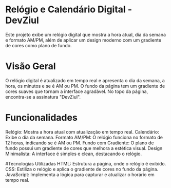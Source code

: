 # Relógio e Calendário Digital - DevZiul
Este projeto exibe um relógio digital que mostra a hora atual, dia da semana e formato AM/PM, além de aplicar um design moderno com um gradiente de cores como plano de fundo.

# Visão Geral
O relógio digital é atualizado em tempo real e apresenta o dia da semana, a hora, os minutos e se é AM ou PM. O fundo da página tem um gradiente de cores suaves que tornam a interface agradável. No topo da página, encontra-se a assinatura "DevZiul".


# Funcionalidades
Relógio: Mostra a hora atual com atualização em tempo real.
Calendário: Exibe o dia da semana.
Formato AM/PM: O relógio funciona no formato de 12 horas, indicando se é AM ou PM.
Fundo com Gradiente: O plano de fundo possui um gradiente de cores que melhora a estética visual.
Design Minimalista: A interface é simples e clean, destacando o relógio.

#Tecnologias Utilizadas
HTML: Estrutura a página, onde o relógio é exibido.
CSS: Estiliza o relógio e aplica o gradiente de cores no fundo da página.
JavaScript: Implementa a lógica para capturar e atualizar o horário em tempo real.
